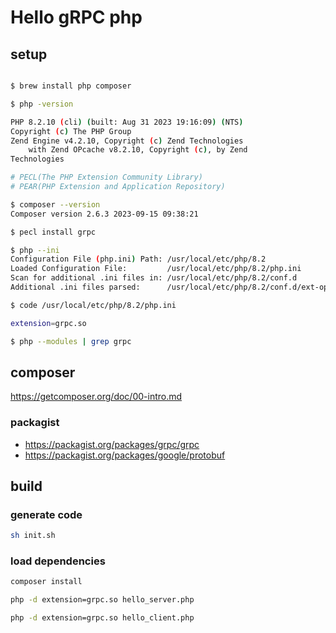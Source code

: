 # Hello gRPC php

## setup

```sh

$ brew install php composer

$ php -version                                                                                                              

PHP 8.2.10 (cli) (built: Aug 31 2023 19:16:09) (NTS)
Copyright (c) The PHP Group
Zend Engine v4.2.10, Copyright (c) Zend Technologies
    with Zend OPcache v8.2.10, Copyright (c), by Zend 
Technologies

# PECL(The PHP Extension Community Library)
# PEAR(PHP Extension and Application Repository)

$ composer --version
Composer version 2.6.3 2023-09-15 09:38:21
```

```sh
$ pecl install grpc

$ php --ini
Configuration File (php.ini) Path: /usr/local/etc/php/8.2
Loaded Configuration File:         /usr/local/etc/php/8.2/php.ini
Scan for additional .ini files in: /usr/local/etc/php/8.2/conf.d
Additional .ini files parsed:      /usr/local/etc/php/8.2/conf.d/ext-opcache.ini

$ code /usr/local/etc/php/8.2/php.ini

extension=grpc.so

$ php --modules | grep grpc
```

## composer

<https://getcomposer.org/doc/00-intro.md>

### packagist

- <https://packagist.org/packages/grpc/grpc>
- <https://packagist.org/packages/google/protobuf>

## build

### generate code

```sh
sh init.sh
```

### load dependencies

```sh
composer install
```

```sh
php -d extension=grpc.so hello_server.php

php -d extension=grpc.so hello_client.php
```
